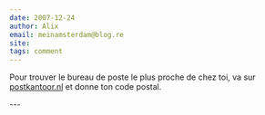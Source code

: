 ```yaml
---
date: 2007-12-24
author: Alix
email: meinamsterdam@blog.re
site: 
tags: comment
---
```


<p>
Pour trouver le bureau de poste le plus proche de chez toi, va sur <a href="http://www.postkantoor.nl/" rel="nofollow">postkantoor.nl</a> et donne ton code postal.
</p>
---